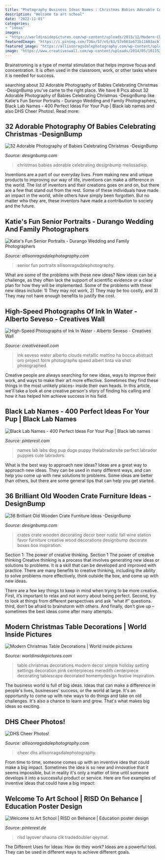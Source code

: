 ```yaml
---
title: "Photography Business Ideas Names : Christmas Babies Adorable Celebrating Designbump Melissadiep"
description: "Welcome to art school"
date: "2022-11-01"
categories:
- "ideas"
images:
- "https://worldinsidepictures.com/wp-content/uploads/2013/12/Modern-Christmas-Table-Decorations-for-2012_30.jpg"
featuredImage: "https://i.pinimg.com/736x/57/e5/63/57e563a671b11603acb7253c0160d1f5.jpg"
featured_image: "https://allisonragsdalephotography.com/wp-content/uploads/2014/03/allisonragsdalephotography-7664.jpg"
image: "https://www.creativeswall.com/wp-content/uploads/2014/05/1011525_642143432485495_1616926892_n.jpg"
---
```



Brainstroming is a type of mental stimulation that helps improve focus and concentration. It is often used in the classroom, work, or other tasks where it is needed for success.

	

		
searching about 32 Adorable Photography of Babies Celebrating Christmas -DesignBump you've came to the right place. We have 8 Pics about 32 Adorable Photography of Babies Celebrating Christmas -DesignBump like Katie&#039;s Fun Senior Portraits - Durango Wedding and Family Photographers, Black Lab Names - 400 Perfect Ideas For Your Pup | Black lab names and also DHS Cheer Photos!. Read more:
		
    
## 32 Adorable Photography Of Babies Celebrating Christmas -DesignBump

<img loading=lazy src="https://cdn.designbump.com/wp-content/uploads/2014/11/edit-23897-1415400873-28.jpg" onerror="this.onerror=null;this.src='https://tse2.mm.bing.net/th?id=OIP.7tfhPeNqyJgWs3obuzN8OwHaKz&amp;pid=15.1';" alt="32 Adorable Photography of Babies Celebrating Christmas -DesignBump">

_Source: designbump.com_

>christmas babies adorable celebrating designbump melissadiep. 

	

Inventions are a part of our everyday lives. From making new and unique products to improving our way of life, inventions can make a difference in the world. The list of inventors and their creations goes on and on, but there are a few that stand out from the rest. Some of these individuals have made an impact in the world, while others have simply been forgotten. But no matter who they are, these inventors have made a contribution to society and the future.

    
## Katie&#039;s Fun Senior Portraits - Durango Wedding And Family Photographers

<img loading=lazy src="https://allisonragsdalephotography.com/wp-content/uploads/2014/03/allisonragsdalephotography-7664.jpg" onerror="this.onerror=null;this.src='https://tse1.mm.bing.net/th?id=OIP.jXlNA3MaTM3FrAQ2f0rBKAHaLI&amp;pid=15.1';" alt="Katie&#039;s Fun Senior Portraits - Durango Wedding and Family Photographers">

_Source: allisonragsdalephotography.com_

>senior fun portraits allisonragsdalephotography. 

	

What are some of the problems with these new ideas?
New ideas can be a challenge, as they often lack the support of scientific evidence or a clear plan for how they will be implemented. Some of the problems with these new ideas include: 1) They may not work, 2) They may be too costly, and 3) They may not have enough benefits to justify the cost.

    
## High-Speed Photographs Of Ink In Water - Alberto Seveso - Creatives Wall

<img loading=lazy src="https://www.creativeswall.com/wp-content/uploads/2014/05/1011525_642143432485495_1616926892_n.jpg" onerror="this.onerror=null;this.src='https://tse4.mm.bing.net/th?id=OIP.zYgGlzlFphho4MivphZ17AHaLW&amp;pid=15.1';" alt="High-Speed Photographs of Ink In Water - Alberto Seveso - Creatives Wall">

_Source: creativeswall.com_

>ink seveso water alberto clouds metallic mattino ha bocca abstract oro project form photographs speed albert tinta via shot photographed. 

	

Creative people are always searching for new ideas, ways to improve their work, and ways to make their art more effective. Sometimes they find these things in the most unlikely places- inside their own heads. In this article, we'll take a look at one creative person's story of finding his calling and how it has helped him achieve success in his field.

    
## Black Lab Names - 400 Perfect Ideas For Your Pup | Black Lab Names

<img loading=lazy src="https://i.pinimg.com/736x/0b/10/30/0b103062f1418a47a1c542e365ced7b8.jpg" onerror="this.onerror=null;this.src='https://tse1.mm.bing.net/th?id=OIP.Wl3FCbJuSAADKSLxHzOLxwHaPj&amp;pid=15.1';" alt="Black Lab Names - 400 Perfect Ideas For Your Pup | Black lab names">

_Source: pinterest.com_

>names lab labs dog pup dogs puppy thelabradorsite perfect labrador puppies cute labradors. 

	

What is the best way to approach new ideas?
Ideas are a great way to approach new ideas. They can be used in many different ways, and can help you come up with new solutions to problems. Some ideas are better than others, but there are some general tips that can help you get started.

    
## 36 Brilliant Old Wooden Crate Furniture Ideas -DesignBump

<img loading=lazy src="https://cdn.designbump.com/wp-content/uploads/2015/10/crate09.jpg" onerror="this.onerror=null;this.src='https://tse3.mm.bing.net/th?id=OIP.ywL7SreYT2_Rk7nFWorIXAHaLH&amp;pid=15.1';" alt="36 Brilliant Old Wooden Crate Furniture Ideas -DesignBump">

_Source: designbump.com_

>crates crate wooden decorating decor beer rustic fall wine station favor furniture creative wood decorations designbump decorate boxes box inspiration. 

	

Section 1: The power of creative thinking.
Section 1 The power of creative thinking
Creative thinking is a process that involves generating new ideas or solutions to problems. It is a skill that can be developed and improved with practice. There are many benefits to creative thinking, including the ability to solve problems more effectively, think outside the box, and come up with new ideas.

There are a few key things to keep in mind when trying to be more creative. First, it’s important to relax and not worry about being perfect. Second, try to look at things from different perspectives and ask “what if” questions. third, don’t be afraid to brainstorm with others. And finally, don’t give up – sometimes the best ideas come after many attempts.

    
## Modern Christmas Table Decorations | World Inside Pictures

<img loading=lazy src="https://worldinsidepictures.com/wp-content/uploads/2013/12/Modern-Christmas-Table-Decorations-for-2012_30.jpg" onerror="this.onerror=null;this.src='https://tse3.mm.bing.net/th?id=OIP.NvDrvZHzcOeJaFh8sj4YdAHaLH&amp;pid=15.1';" alt="Modern Christmas Table Decorations | World inside pictures">

_Source: worldinsidepictures.com_

>table christmas decorations modern decor simple holiday setting settings decoration pink centerpieces meredith centerpiece decorating tablescape decorated homemydesign festive inspiration. 

	

The business world is full of big ideas. Ideas that can make a difference in people's lives, businesses' success, or the world at large. It's an opportunity to come up with new ways to do things and take on old challenges. It's also a chance to learn and grow. That's what makes big ideas so exciting.

    
## DHS Cheer Photos!

<img loading=lazy src="http://allisonragsdalephotography.com/wp-content/uploads/2015/03/DSC3678.jpg" onerror="this.onerror=null;this.src='https://tse4.mm.bing.net/th?id=OIP.XHkE9-FHK2bRcH67FL4qtQHaFS&amp;pid=15.1';" alt="DHS Cheer Photos!">

_Source: allisonragsdalephotography.com_

>cheer dhs allisonragsdalephotography. 

	

From time to time, someone comes up with an inventive idea that could make a big impact. Sometimes the idea is so new and innovative that it seems impossible, but in reality it's only a matter of time until someone develops it into a successful product or service. Here are five examples of inventive ideas that could have a big impact: 

    
## Welcome To Art School | RISD On Behance | Education Poster Design

<img loading=lazy src="https://i.pinimg.com/736x/57/e5/63/57e563a671b11603acb7253c0160d1f5.jpg" onerror="this.onerror=null;this.src='https://tse2.mm.bing.net/th?id=OIP.vRdq0VOOehNWPAfPA4aI_gHaLH&amp;pid=15.1';" alt="Welcome to Art School | RISD on Behance | Education poster design">

_Source: pinterest.de_

>risd layover shauna clk tradedoubler qeymat. 

	

The Different Uses for Ideas: How do they work?
Ideas are a powerful tool. They can be used in different ways to achieve different goals.

